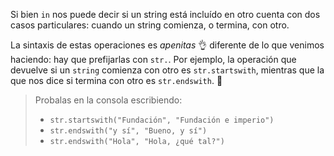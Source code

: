 Si bien `in` nos puede decir si un string está incluído en otro cuenta con dos casos particulares: cuando un string comienza, o termina, con otro. 

La sintaxis de estas operaciones es _apenitas_ :ok_hand: diferente de lo que venimos haciendo: hay que prefijarlas con `str.`. Por ejemplo, la operación que devuelve si un `string` comienza con otro es `str.startswith`, mientras que la que nos dice si termina con otro es `str.endswith`. :eyes:

> Probalas en la consola escribiendo:
>
> * `str.startswith("Fundación", "Fundación e imperio")`
> * `str.endswith("y sí", "Bueno, y sí")`
> * `str.endswith("Hola", "Hola, ¿qué tal?")`
